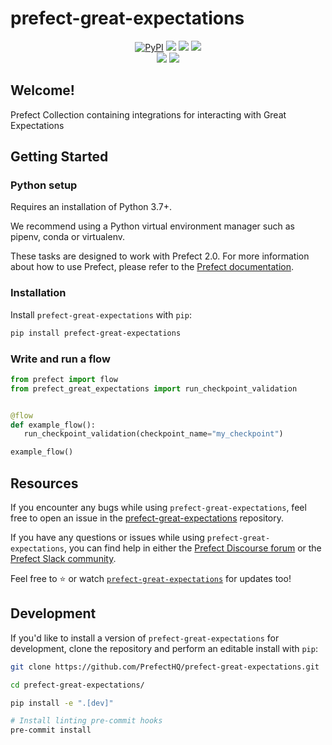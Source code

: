 # prefect-great-expectations

<p align="center">
    <a href="https://pypi.python.org/pypi/prefect-great-expectations/" alt="PyPI version">
        <img alt="PyPI" src="https://img.shields.io/pypi/v/prefect-great-expectations?color=0052FF&labelColor=090422"></a>
    <a href="https://github.com/PrefectHQ/prefect-great-expectations/" alt="Stars">
        <img src="https://img.shields.io/github/stars/PrefectHQ/prefect-great-expectations?color=0052FF&labelColor=090422" /></a>
    <a href="https://pepy.tech/badge/prefect-great-expectations/" alt="Downloads">
        <img src="https://img.shields.io/pypi/dm/prefect-great-expectations?color=0052FF&labelColor=090422" /></a>
    <a href="https://github.com/PrefectHQ/prefect-great-expectations/pulse" alt="Activity">
        <img src="https://img.shields.io/github/commit-activity/m/PrefectHQ/prefect-great-expectations?color=0052FF&labelColor=090422" /></a>
    <br>
    <a href="https://prefect-great-expectations-community.slack.com" alt="Slack">
        <img src="https://img.shields.io/badge/slack-join_community-red.svg?color=0052FF&labelColor=090422&logo=slack" /></a>
    <a href="https://discourse.prefect-great-expectations.io/" alt="Discourse">
        <img src="https://img.shields.io/badge/discourse-browse_forum-red.svg?color=0052FF&labelColor=090422&logo=discourse" /></a>
</p>

## Welcome!

Prefect Collection containing integrations for interacting with Great Expectations

## Getting Started

### Python setup

Requires an installation of Python 3.7+.

We recommend using a Python virtual environment manager such as pipenv, conda or virtualenv.

These tasks are designed to work with Prefect 2.0. For more information about how to use Prefect, please refer to the [Prefect documentation](https://orion-docs.prefect.io/).

### Installation

Install `prefect-great-expectations` with `pip`:

```bash
pip install prefect-great-expectations
```

### Write and run a flow

```python
from prefect import flow
from prefect_great_expectations import run_checkpoint_validation


@flow
def example_flow():
   run_checkpoint_validation(checkpoint_name="my_checkpoint")

example_flow()
```

## Resources

If you encounter any bugs while using `prefect-great-expectations`, feel free to open an issue in the [prefect-great-expectations](https://github.com/PrefectHQ/prefect-great-expectations) repository.

If you have any questions or issues while using `prefect-great-expectations`, you can find help in either the [Prefect Discourse forum](https://discourse.prefect.io/) or the [Prefect Slack community](https://prefect.io/slack).

Feel free to ⭐️ or watch [`prefect-great-expectations`](https://github.com/PrefectHQ/prefect-great-expectations) for updates too!

## Development

If you'd like to install a version of `prefect-great-expectations` for development, clone the repository and perform an editable install with `pip`:

```bash
git clone https://github.com/PrefectHQ/prefect-great-expectations.git

cd prefect-great-expectations/

pip install -e ".[dev]"

# Install linting pre-commit hooks
pre-commit install
```
